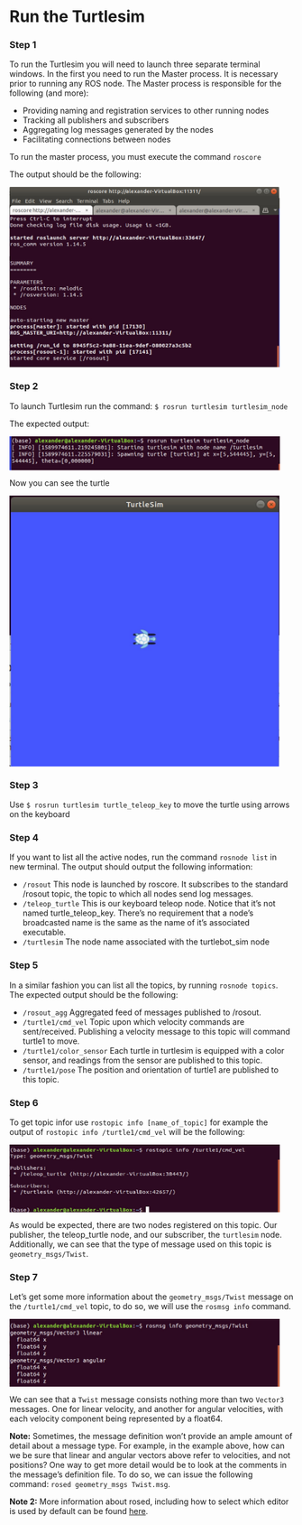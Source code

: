 # Run the Turtlesim

### Step 1
To run the Turtlesim you will need to launch three separate terminal windows. In the first you need to run the Master process. It is necessary prior to running any ROS node. The Master process is responsible for the following (and more):

* Providing naming and registration services to other running nodes
* Tracking all publishers and subscribers
* Aggregating log messages generated by the nodes
* Facilitating connections between nodes

To run the master process, you must execute the command `roscore`

The output should be the following:

<img src="img/1.jpg" width = "480" height = "320" align = "middle">

### Step 2

To launch Turtlesim run the command: `$ rosrun turtlesim turtlesim_node`

The expected output:

<img src="img/2.jpg" width = "480" height = "60" align = "middle">

Now you can see the turtle

<img src="img/3.jpg" width = "480" height = "480" align = "middle">

### Step 3

Use `$ rosrun turtlesim turtle_teleop_key` to move the turtle using arrows on the keyboard

### Step 4

If you want to list all the active nodes, run the command `rosnode list` in new terminal. The output should output the following information:

* `/rosout` This node is launched by roscore. It subscribes to the standard /rosout topic, the topic to which all nodes send log messages.
* `/teleop_turtle` This is our keyboard teleop node. Notice that it’s not named turtle_teleop_key. There’s no requirement that a node’s broadcasted name is the same as the name of it’s associated executable.
* `/turtlesim` The node name associated with the turtlebot_sim node

### Step 5

In a similar fashion you can list all the topics, by running `rosnode topics`. The expected output should be the following:

* `/rosout_agg` Aggregated feed of messages published to /rosout.
* `/turtle1/cmd_vel` Topic upon which velocity commands are sent/received. Publishing a velocity message to this topic will command turtle1 to move.
* `/turtle1/color_sensor` Each turtle in turtlesim is equipped with a color sensor, and readings from the sensor are published to this topic.
* `/turtle1/pose` The position and orientation of turtle1 are published to this topic.

### Step 6

To get topic infor use `rostopic info [name_of_topic]` for example the output of `rostopic info /turtle1/cmd_vel` will be the following:

<img src="img/4.jpg" width = "480" height = "120" align = "middle">

As would be expected, there are two nodes registered on this topic. Our publisher, the teleop_turtle node, and our subscriber, the `turtlesim` node. Additionally, we can see that the type of message used on this topic is `geometry_msgs/Twist`.

### Step 7

Let’s get some more information about the `geometry_msgs/Twist` message on the `/turtle1/cmd_vel` topic, to do so, we will use the `rosmsg info` command.

<img src="img/5.jpg" width = "480" height = "120" align = "middle">

We can see that a `Twist` message consists nothing more than two `Vector3` messages. One for linear velocity, and another for angular velocities, with each velocity component being represented by a float64.

**Note:** Sometimes, the message definition won’t provide an ample amount of detail about a message type. For example, in the example above, how can we be sure that linear and angular vectors above refer to velocities, and not positions? One way to get more detail would be to look at the comments in the message’s definition file. To do so, we can issue the following command: `rosed geometry_msgs Twist.msg`.

**Note 2:** More information about rosed, including how to select which editor is used by default can be found [here](http://wiki.ros.org/ROS/Tutorials/UsingRosEd).
